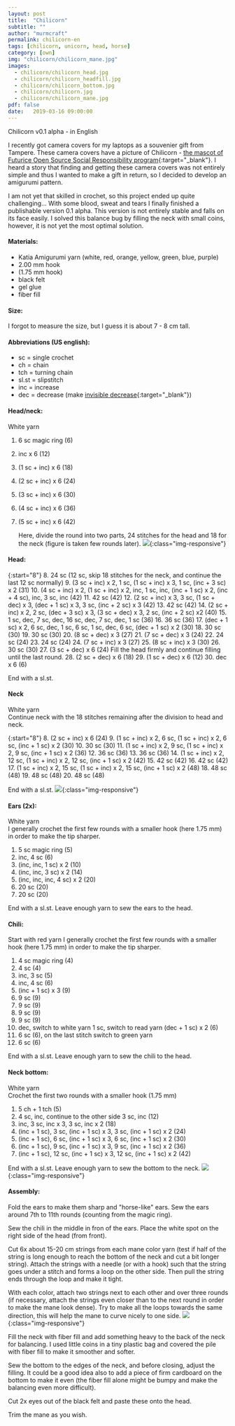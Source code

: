 ```yaml
---
layout: post
title:  "Chilicorn"
subtitle: ""
author: "murmcraft"
permalink: chilicorn-en
tags: [chilicorn, unicorn, head, horse]
category: [own]
img: "chilicorn/chilicorn_mane.jpg"
images: 
  - chilicorn/chilicorn_head.jpg
  - chilicorn/chilicorn_headfill.jpg
  - chilicorn/chilicorn_bottom.jpg
  - chilicorn/chilicorn.jpg
  - chilicorn/chilicorn_mane.jpg
pdf: false
date:   2019-03-16 09:00:00
---
```


Chilicorn v0.1 alpha - in English

I recently got camera covers for my laptops as a souvenier gift from Tampere. These camera covers have a picture of Chilicorn - [the mascot of Futurice Open Source Social Responsibility program](https://spiceprogram.org/chilicorn-history/){:target="_blank"}. I heard a story that finding and getting these camera covers was not entirely simple and thus I wanted to make a gift in return, so I decided to develop an amigurumi pattern. 

I am not yet that skilled in crochet, so this project ended up quite challenging... With some blood, sweat and tears I finally finished a publishable version 0.1 alpha. This version is not entirely stable and falls on its face easily. I solved this balance bug by filling the neck with small coins, however, it is not yet the most optimal solution.


#### Materials:

* Katia Amigurumi yarn (white, red, orange, yellow, green, blue, purple)
* 2.00 mm hook
* (1.75 mm hook)
* black felt
* gel glue
* fiber fill

#### Size:
I forgot to measure the size, but I guess it is about 7 - 8 cm tall. 

#### Abbreviations (US english):
- sc = single crochet
- ch = chain
- tch = turning chain
- sl.st = slipstitch
- inc = increase
- dec = decrease (make [invisible decrease](https://www.allaboutami.com/invisibledecrease/){:target="_blank"})


#### Head/neck:
White yarn

1. 6 sc magic ring (6)
2. inc x 6 (12)
3. (1 sc + inc) x 6 (18)
4. (2 sc + inc) x 6 (24)
5. (3 sc + inc) x 6 (30)
6. (4 sc + inc) x 6 (36)
7. (5 sc + inc) x 6 (42)

    Here, divide the round into two parts, 24 stitches for the head and 18 for the neck (figure is taken few rounds later).
    ![](/img/chilicorn/chilicorn_head.jpg){:class="img-responsive"}

#### Head:

{:start="8"} 
8. 24 sc (12 sc, skip 18 stitches for the neck, and continue the last 12 sc normally)
9. (3 sc + inc) x 2, 1 sc, (1 sc + inc) x 3, 1 sc, (inc + 3 sc) x 2 (31)
10. (4 sc + inc) x 2, (1 sc + inc) x 2, inc, 1 sc, inc, (inc + 1 sc) x 2, (inc + 4 sc), inc, 3 sc, inc (42)
11. 42 sc (42)
12. (2 sc + inc) x 3, 3 sc, (1 sc + dec) x 3, (dec + 1 sc) x 3, 3 sc, (inc + 2 sc) x 3 (42)
13. 42 sc (42)
14. (2 sc + inc) x 2, 2 sc, (dec + 3 sc) x 3, (3 sc + dec) x 3, 2 sc, (inc + 2 sc) x2 (40)
15. 1 sc, dec, 7 sc, dec, 16 sc, dec, 7 sc, dec, 1 sc (36)
16. 36 sc (36)
17. (dec + 1 sc) x 2, 6 sc, dec, 1 sc, 6 sc, 1 sc, dec, 6 sc, (dec + 1 sc) x 2 (30)
18. 30 sc (30)
19. 30 sc (30)
20. (8 sc + dec) x 3 (27)
21. (7 sc + dec) x 3 (24)
22. 24 sc (24)
23. 24 sc (24)
24. (7 sc + inc) x 3 (27)
25. (8 sc + inc) x 3 (30)
26. 30 sc (30)
27. (3 sc + dec) x 6 (24)
Fill the head firmly and continue filling until the last round.
28. (2 sc + dec) x 6 (18)
29. (1 sc + dec) x 6 (12)
30. dec x 6 (6)

End with a sl.st.


#### Neck
White yarn  
Continue neck with the 18 stitches remaining after the division to head and neck.

{:start="8"} 
8. (2 sc + inc) x 6 (24) 
9. (1 sc + inc) x 2, 6 sc, (1 sc + inc) x 2, 6 sc, (inc + 1 sc) x 2 (30)
10. 30 sc (30)
11. (1 sc + inc) x 2, 9 sc, (1 sc + inc) x 2, 9 sc, (inc + 1 sc) x 2 (36)
12. 36 sc (36)
13. 36 sc (36)
14. (1 sc + inc) x 2, 12 sc, (1 sc + inc) x 2, 12 sc, (inc + 1 sc) x 2 (42)
15. 42 sc (42)
16. 42 sc (42)
17. (1 sc + inc) x 2, 15 sc, (1 sc + inc) x 2, 15 sc, (inc + 1 sc) x 2 (48)
18. 48 sc (48)
19. 48 sc (48)
20. 48 sc (48)

End with a sl.st.
![](/img/chilicorn/chilicorn_headfill.jpg){:class="img-responsive"}

#### Ears (2x):
White yarn  
I generally crochet the first few rounds with a smaller hook (here 1.75 mm) in order to make the tip sharper.
1. 5 sc magic ring (5)
2. inc, 4 sc (6)
3. (inc, inc, 1 sc) x 2 (10)
4. (inc, inc, 3 sc) x 2 (14)
5. (inc, inc, inc, 4 sc) x 2 (20)
6. 20 sc (20)
7. 20 sc (20)

End with a sl.st. Leave enough yarn to sew the ears to the head.

#### Chili:
Start with red yarn
I generally crochet the first few rounds with a smaller hook (here 1.75 mm) in order to make the tip sharper.
1. 4 sc magic ring (4)
2. 4 sc (4)
3. inc, 3 sc (5)
4. inc, 4 sc (6)
5. (inc + 1 sc) x 3 (9)
6. 9 sc (9)
7. 9 sc (9)
8. 9 sc (9)
9. 9 sc (9)
10. dec, switch to white yarn 1 sc, switch to read yarn (dec + 1 sc) x 2 (6)
11. 6 sc (6), on the last stitch switch to green yarn
12. 6 sc (6)

End with a sl.st. Leave enough yarn to sew the chili to the head.

#### Neck bottom:
White yarn  
Crochet the first two rounds with a smaller hook (1.75 mm)
1. 5 ch + 1 tch (5)
2. 4 sc, inc, continue to the other side 3 sc, inc (12)
3. inc, 3 sc, inc x 3, 3 sc, inc x 2 (18)
4. (inc + 1 sc), 3 sc, (inc + 1 sc) x 3, 3 sc, (inc + 1 sc) x 2 (24)
5. (inc + 1 sc), 6 sc, (inc + 1 sc) x 3, 6 sc, (inc + 1 sc) x 2 (30)
6. (inc + 1 sc), 9 sc, (inc + 1 sc) x 3, 9 sc, (inc + 1 sc) x 2 (36)
7. (inc + 1 sc), 12 sc, (inc + 1 sc) x 3, 12 sc, (inc + 1 sc) x 2 (42)

End with a sl.st. Leave enough yarn to sew the bottom to the neck.
![](/img/chilicorn/chilicorn_bottom.jpg){:class="img-responsive"}

#### Assembly:
Fold the ears to make them sharp and "horse-like" ears. Sew the ears around 7th to 11th rounds (counting from the magic ring).

Sew the chili in the middle in fron of the ears. Place the white spot on the right side of the head (from front).

Cut 6x about 15-20 cm strings from each mane color yarn (test if half of the string is long enough to reach the bottom of the neck and cut a bit longer string).
Attach the strings with a needle (or with a hook) such that the string goes under a stitch and forms a loop on the other side. Then pull the string ends through the loop and make it tight.

With each color, attach two strings next to each other and over three rounds (if necessary, attach the strings even closer than to the next round in order to make the mane look dense).
Try to make all the loops towards the same direction, this will help the mane to curve nicely to one side.
![](/img/chilicorn/chilicorn_mane.jpg){:class="img-responsive"}

Fill the neck with fiber fill and add something heavy to the back of the neck for balancing. I used little coins in a tiny plastic bag and covered the pile with fiber fill to make it smoother and softer. 

Sew the bottom to the edges of the neck, and before closing, adjust the filling. It could be a good idea also to add a piece of firm cardboard on the bottom to make it even (the fiber fill alone might be bumpy and make the balancing even more difficult).

Cut 2x eyes out of the black felt and paste these onto the head.

Trim the mane as you wish.